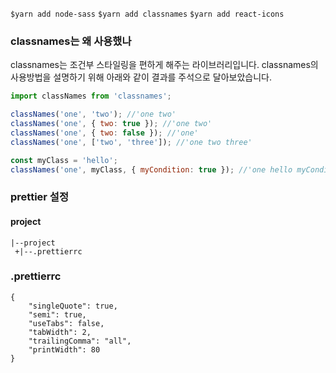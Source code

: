`$yarn add node-sass`
`$yarn add classnames`
`$yarn add react-icons`

### classnames는 왜 사용했나

classnames는 조건부 스타일링을 편하게 해주는 라이브러리입니다.
classnames의 사용방법을 설명하기 위해 아래와 같이 결과를 주석으로 달아보았습니다.

```javascript
import classNames from 'classnames';

classNames('one', 'two'); //'one two'
classNames('one', { two: true }); //'one two'
classNames('one', { two: false }); //'one'
classNames('one', ['two', 'three']); //'one two three'

const myClass = 'hello';
classNames('one', myClass, { myCondition: true }); //'one hello myCondition'
```

### prettier 설정

#### project

```
|--project
 +|--.prettierrc
```

### .prettierrc

```
{
    "singleQuote": true,
    "semi": true,
    "useTabs": false,
    "tabWidth": 2,
    "trailingComma": "all",
    "printWidth": 80
}
```

